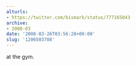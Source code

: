 ```yaml
---
alturls:
- https://twitter.com/bismark/status/777165043
archive:
- 2008-03
date: '2008-03-26T03:56:28+00:00'
slug: '1206503788'
---
```


at the gym.

